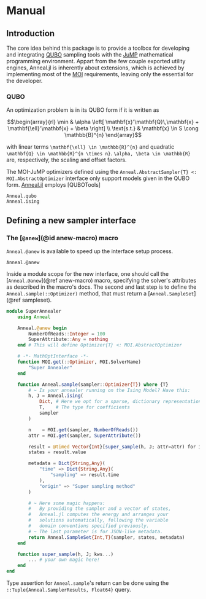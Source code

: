 # Manual

## Introduction
The core idea behind this package is to provide a toolbox for developing and integrating [QUBO](https://en.wikipedia.org/wiki/Quadratic_unconstrained_binary_optimization) sampling tools with the [JuMP](https://jump.dev) mathematical programming environment.
Appart from the few couple exported utility engines, Anneal.jl is inherently about extensions, which is achieved by implementing most of the [MOI](https://jump.dev/MathOptInterface.jl) requirements, leaving only the essential for the developer.

### QUBO
An optimization problem is in its QUBO form if it is written as

```math
\begin{array}{rl}
           \min & \alpha \left[ \mathbf{x}'\mathbf{Q}\,\mathbf{x} + \mathbf{\ell}'\mathbf{x} + \beta \right] \\
    \text{s.t.} & \mathbf{x} \in S \cong \mathbb{B}^{n}
\end{array}
```
with linear terms ``\mathbf{\ell} \in \mathbb{R}^{n}`` and quadratic ``\mathbf{Q} \in \mathbb{R}^{n \times n}``. ``\alpha, \beta \in \mathbb{R}`` are, respectively, the scaling and offset factors.

The MOI-JuMP optimizers defined using the `Anneal.AbstractSampler{T} <: MOI.AbstractOptimizer` interface only support models given in the QUBO form.
[Anneal.jl](https://github.com) employs [QUBOTools]

```@docs
Anneal.qubo
Anneal.ising
```

## Defining a new sampler interface

### The [`@anew`](@id anew-macro) macro
`Anneal.@anew` is available to speed up the interface setup process.

```@docs
Anneal.@anew
```

Inside a module scope for the new interface, one should call the [`Anneal.@anew`](@ref anew-macro) macro, specifying the solver's attributes as described in the macro's docs.
The second and last step is to define the `Anneal.sample(::Optimizer)` method, that must return a [`Anneal.SampleSet`](@ref sampleset).

```julia
module SuperAnnealer
    using Anneal

    Anneal.@anew begin
        NumberOfReads::Integer = 100
        SuperAttribute::Any = nothing
    end # This will define Optimizer{T} <: MOI.AbstractOptimizer

    # -*- MathOptInterface -*-
    function MOI.get(::Optimizer, MOI.SolverName)
        "Super Annealer"
    end

    function Anneal.sample(sampler::Optimizer{T}) where {T}
        # ~ Is your annealer running on the Ising Model? Have this:
        h, J = Anneal.ising(
            Dict, # Here we opt for a sparse, dictionary representation 
            T,    # The type for coefficients
            sampler
        )

        n    = MOI.get(sampler, NumberOfReads())
        attr = MOI.get(sampler, SuperAttribute())

        result = @timed Vector{Int}[super_sample(h, J; attr=attr) for i = 1:n]
        states = result.value

        metadata = Dict{String,Any}(
            "time" => Dict{String,Any}(
                "sampling" => result.time
            ),
            "origin" => "Super sampling method"
        )

        # ~ Here some magic happens:
        #   By providing the sampler and a vector of states,
        #   Anneal.jl computes the energy and arranges your
        #   solutions automatically, following the variable
        #   domain conventions specified previously.
        # ~ The last parameter is for JSON-like metadata.
        return Anneal.SampleSet{Int,T}(sampler, states, metadata)
    end

    function super_sample(h, J; kws...)
        ... # your own magic here!
    end
end
```

Type assertion for `Anneal.sample`'s return can be done using the `::Tuple{Anneal.SamplerResults, Float64}` query.